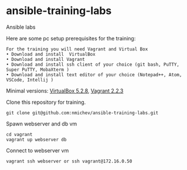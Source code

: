 # ansible-training-labs
Ansible labs

Here are some pc setup prerequisites for the training:

    For the training you will need Vagrant and Virtual Box
    • Download and install  VirtualBox 
    • Download and install Vagrant
    • Download and install ssh client of your choice (git bash, PuTTY, Super PuTTY, MobaXterm )
    • Download and install text editor of your choice (Notepad++, Atom, VSCode, Intellij )        
  
    

Minimal versions:
[VirtualBox 5.2.8](https://download.virtualbox.org/virtualbox/5.2.8/VirtualBox-5.2.8-121009-Win.exe), 
[Vagrant 2.2.3](https://releases.hashicorp.com/vagrant/2.2.3/vagrant_2.2.3_x86_64.msi)

Clone this repository for training. 

    git clone git@github.com:nmichev/ansible-training-labs.git    


Spawn webserver and db vm

    cd vagrant 
    vagrant up webserver db


Connect to webserver vm

    vagrant ssh webserver or ssh vagrant@172.16.0.50
